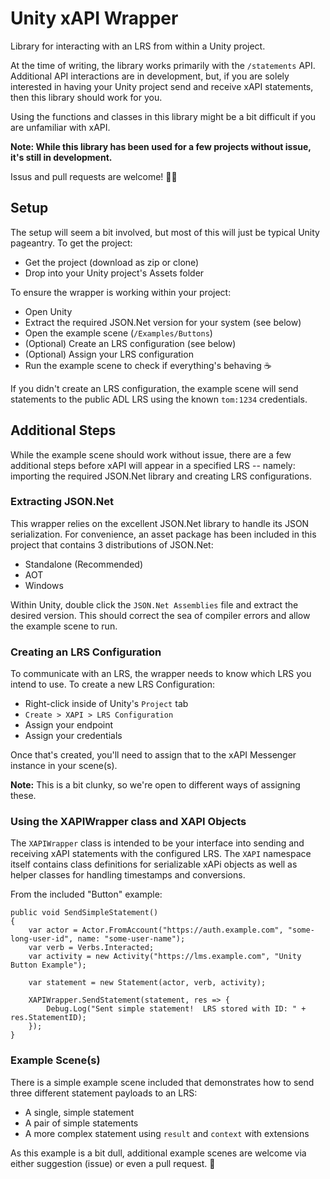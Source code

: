 # Unity xAPI Wrapper
Library for interacting with an LRS from within a Unity project.

At the time of writing, the library works primarily with the `/statements` API.  Additional API interactions are in development, but,
if you are solely interested in having your Unity project send and receive xAPI statements, then this library should work for you.

Using the functions and classes in this library might be a bit difficult if you are unfamiliar with xAPI.

**Note: While this library has been used for a few projects without issue, it's still in development.**

Issus and pull requests are welcome! 🎈👏

## Setup
The setup will seem a bit involved, but most of this will just be typical Unity pageantry.  To get the project:
- Get the project (download as zip or clone)
- Drop into your Unity project's Assets folder

To ensure the wrapper is working within your project:
- Open Unity
- Extract the required JSON.Net version for your system (see below)
- Open the example scene (`/Examples/Buttons`)
- (Optional) Create an LRS configuration (see below)
- (Optional) Assign your LRS configuration
- Run the example scene to check if everything's behaving ☕

If you didn't create an LRS configuration, the example scene will send statements to the public ADL LRS using the known `tom:1234` credentials.

## Additional Steps
While the example scene should work without issue, there are a few additional steps before xAPI will appear
in a specified LRS -- namely: importing the required JSON.Net library and creating LRS configurations.

### Extracting JSON.Net
This wrapper relies on the excellent JSON.Net library to handle its JSON serialization.  For convenience, an asset package has been
included in this project that contains 3 distributions of JSON.Net:
- Standalone (Recommended)
- AOT
- Windows

Within Unity, double click the `JSON.Net Assemblies` file and extract the desired version.  This should correct the sea of compiler
errors and allow the example scene to run.

### Creating an LRS Configuration
To communicate with an LRS, the wrapper needs to know which LRS you intend to use.  To create a new
LRS Configuration:
- Right-click inside of Unity's `Project` tab
- `Create > XAPI > LRS Configuration`
- Assign your endpoint
- Assign your credentials

Once that's created, you'll need to assign that to the xAPI Messenger instance in your scene(s).  

**Note:** This is a bit clunky, so we're open to different ways of assigning these.



### Using the XAPIWrapper class and XAPI Objects
The `XAPIWrapper` class is intended to be your interface into sending and receiving xAPI statements with the configured LRS.  The
`XAPI` namespace itself contains class definitions for serializable xAPi objects as well as helper classes for handling timestamps
and conversions.

From the included "Button" example:
```
public void SendSimpleStatement()
{
    var actor = Actor.FromAccount("https://auth.example.com", "some-long-user-id", name: "some-user-name");
    var verb = Verbs.Interacted;
    var activity = new Activity("https://lms.example.com", "Unity Button Example");

    var statement = new Statement(actor, verb, activity);

    XAPIWrapper.SendStatement(statement, res => {
        Debug.Log("Sent simple statement!  LRS stored with ID: " + res.StatementID); 
    });
}
```

### Example Scene(s)
There is a simple example scene included that demonstrates how to send three different statement payloads to an LRS:
- A single, simple statement
- A pair of simple statements
- A more complex statement using `result` and `context` with extensions

As this example is a bit dull, additional example scenes are welcome via either suggestion (issue) or even a pull request. 👏
